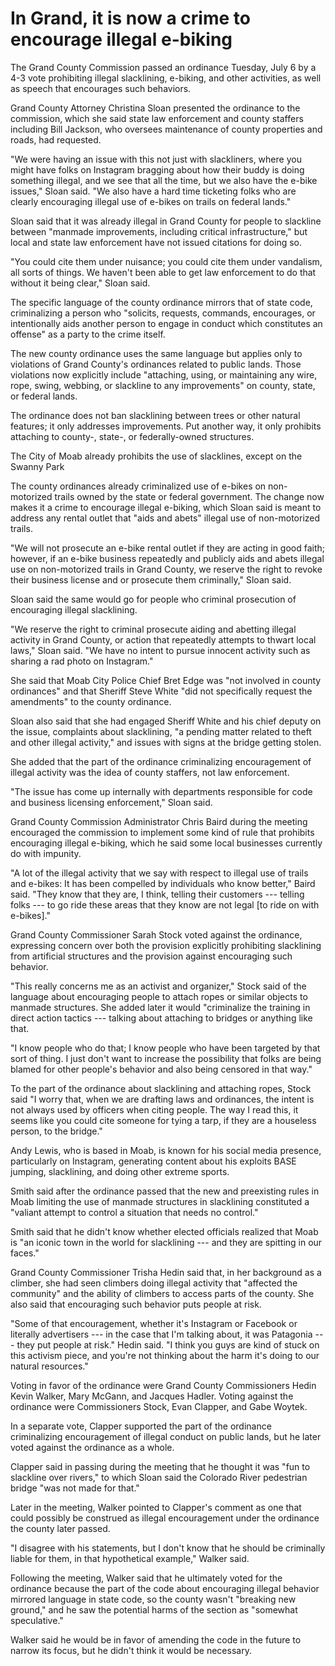 # In Grand, it is now a crime to encourage illegal e-biking

The Grand County Commission passed an ordinance Tuesday, July 6 by a 4-3 vote prohibiting illegal slacklining, e-biking, and other activities, as well as speech that encourages such behaviors.

Grand County Attorney Christina Sloan presented the ordinance to the commission, which she said state law enforcement and county staffers including Bill Jackson, who oversees maintenance of county properties and roads, had requested.

"We were having an issue with this not just with slackliners, where you might have folks on Instagram bragging about how their buddy is doing something illegal, and we see that all the time, but we also have the e-bike issues," Sloan said. "We also have a hard time ticketing folks who are clearly encouraging illegal use of e-bikes on trails on federal lands."

Sloan said that it was already illegal in Grand County for people to slackline between "manmade improvements, including critical infrastructure," but local and state law enforcement have not issued citations for doing so.

"You could cite them under nuisance; you could cite them under vandalism, all sorts of things. We haven't been able to get law enforcement to do that without it being clear," Sloan said.

The specific language of the county ordinance mirrors that of state code, criminalizing a person who "solicits, requests, commands, encourages, or intentionally aids another person to engage in conduct which constitutes an offense" as a party to the crime itself.

The new county ordinance uses the same language but applies only to violations of Grand County's ordinances related to public lands. Those violations now explicitly include "attaching, using, or maintaining any wire, rope, swing, webbing, or slackline to any improvements" on county, state, or federal lands.

The ordinance does not ban slacklining between trees or other natural features; it only addresses improvements. Put another way, it only prohibits attaching to county-, state-, or federally-owned structures.

The City of Moab already prohibits the use of slacklines, except on the Swanny Park 

The county ordinances already criminalized use of e-bikes on non-motorized trails owned by the state or federal government. The change now makes it a crime to encourage illegal e-biking, which Sloan said is meant to address any rental outlet that "aids and abets" illegal use of non-motorized trails.

"We will not prosecute an e-bike rental outlet if they are acting in good faith; however, if an e-bike business repeatedly and publicly aids and abets illegal use on non-motorized trails in Grand County, we reserve the right to revoke their business license and or prosecute them criminally," Sloan said.

Sloan said the same would go for people who criminal prosecution of encouraging illegal slacklining.

"We reserve the right to criminal prosecute aiding and abetting illegal activity in Grand County, or action that repeatedly attempts to thwart local laws," Sloan said. "We have no intent to pursue innocent activity such as sharing a rad photo on Instagram."

She said that Moab City Police Chief Bret Edge was "not involved in county ordinances" and that Sheriff Steve White "did not specifically request the amendments" to the county ordinance.

Sloan also said that she had engaged Sheriff White and his chief deputy on the issue, complaints about slacklining, "a pending matter related to theft and other illegal activity," and issues with signs at the bridge getting stolen.

She added that the part of the ordinance criminalizing encouragement of illegal activity was the idea of county staffers, not law enforcement.

"The issue has come up internally with departments responsible for code and business licensing enforcement," Sloan said.

Grand County Commission Administrator Chris Baird during the meeting encouraged the commission to implement some kind of rule that prohibits encouraging illegal e-biking, which he said some local businesses currently do with impunity.

"A lot of the illegal activity that we say with respect to illegal use of trails and e-bikes: It has been compelled by individuals who know better," Baird said. "They know that they are, I think, telling their customers --- telling folks --- to go ride these areas that they know are not legal [to ride on with e-bikes]."

Grand County Commissioner Sarah Stock voted against the ordinance, expressing concern over both the provision explicitly prohibiting slacklining from artificial structures and the provision against encouraging such behavior.

"This really concerns me as an activist and organizer," Stock said of the language about encouraging people to attach ropes or similar objects to manmade structures. She added later it would "criminalize the training in direct action tactics --- talking about attaching to bridges or anything like that.

"I know people who do that; I know people who have been targeted by that sort of thing. I just don't want to increase the possibility that folks are being blamed for other people's behavior and also being censored in that way."

To the part of the ordinance about slacklining and attaching ropes, Stock said "I worry that, when we are drafting laws and ordinances, the intent is not always used by officers when citing people. The way I read this, it seems like you could cite someone for tying a tarp, if they are a houseless person, to the bridge."

Andy Lewis, who is based in Moab, is known for his social media presence, particularly on Instagram, generating content about his exploits BASE jumping, slacklining, and doing other extreme sports.

Smith said after the ordinance passed that the new and preexisting rules in Moab limiting the use of manmade structures in slacklining constituted a "valiant attempt to control a situation that needs no control."

Smith said that he didn't know whether elected officials realized that Moab is "an iconic town in the world for slacklining --- and they are spitting in our faces."

Grand County Commissioner Trisha Hedin said that, in her background as a climber, she had seen climbers doing illegal activity that "affected the community" and the ability of climbers to access parts of the county. She also said that encouraging such behavior puts people at risk.

"Some of that encouragement, whether it's Instagram or Facebook or literally advertisers --- in the case that I'm talking about, it was Patagonia --- they put people at risk." Hedin said. "I think you guys are kind of stuck on this activism piece, and you're not thinking about the harm it's doing to our natural resources."

Voting in favor of the ordinance were Grand County Commissioners Hedin Kevin Walker, Mary McGann, and Jacques Hadler. Voting against the ordinance were Commissioners Stock, Evan Clapper, and Gabe Woytek.

In a separate vote, Clapper supported the part of the ordinance criminalizing encouragement of illegal conduct on public lands, but he later voted against the ordinance as a whole.

Clapper said in passing during the meeting that he thought it was "fun to slackline over rivers," to which Sloan said the Colorado River pedestrian bridge "was not made for that."

Later in the meeting, Walker pointed to Clapper's comment as one that could possibly be construed as illegal encouragement under the ordinance the county later passed.

"I disagree with his statements, but I don't know that he should be criminally liable for them, in that hypothetical example," Walker said.

Following the meeting, Walker said that he ultimately voted for the ordinance because the part of the code about encouraging illegal behavior mirrored language in state code, so the county wasn't "breaking new ground," and he saw the potential harms of the section as "somewhat speculative."

Walker said he would be in favor of amending the code in the future to narrow its focus, but he didn't think it would be necessary.
